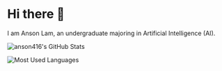 # Hi there 👋

I am Anson Lam, an undergraduate majoring in Artificial Intelligence (AI).

![anson416's GitHub Stats](https://github-readme-stats.vercel.app/api?username=anson416&count_private=true&show_icons=true)

![Most Used Languages](https://github-readme-stats.vercel.app/api/top-langs/?username=anson416&langs_count=10)
